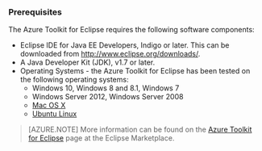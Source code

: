 ### Prerequisites ###

The Azure Toolkit for Eclipse requires the following software components:

* Eclipse IDE for Java EE Developers, Indigo or later. This can be downloaded from <http://www.eclipse.org/downloads/>.
* A Java Developer Kit (JDK), v1.7 or later. 
* Operating Systems - the Azure Toolkit for Eclipse has been tested on the following operating systems:
    * Windows 10, Windows 8 and 8.1, Windows 7
    * Windows Server 2012, Windows Server 2008
    * [Mac OS X](http://www.apple.com/osx)
    * [Ubuntu Linux](http://www.ubuntu.com)

>[AZURE.NOTE] More information can be found on the [Azure Toolkit for Eclipse](http://marketplace.eclipse.org/content/azure-toolkit-eclipse) page at the Eclipse Marketplace.

